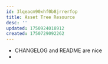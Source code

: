 ```yaml
---
id: 3lqeacm90xhf0b8jrrerfop
title: Asset Tree Resource
desc: ''
updated: 1750924018912
created: 1750729092262
---
```


- CHANGELOG and README are nice
- 
